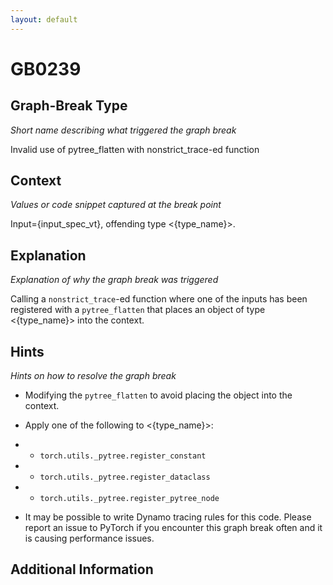 ```yaml
---
layout: default
---
```

# GB0239

## Graph-Break Type
*Short name describing what triggered the graph break*

Invalid use of pytree_flatten with nonstrict_trace-ed function

## Context
*Values or code snippet captured at the break point*

Input={input_spec_vt}, offending type <{type_name}>.

## Explanation
*Explanation of why the graph break was triggered*

Calling a `nonstrict_trace`-ed function where one of the inputs has been registered with a `pytree_flatten` that places an object of type <{type_name}> into the context.

## Hints
*Hints on how to resolve the graph break*

- Modifying the `pytree_flatten` to avoid placing the object into the context.
- Apply one of the following to <{type_name}>:

- * `torch.utils._pytree.register_constant`

- * `torch.utils._pytree.register_dataclass`

- * `torch.utils._pytree.register_pytree_node`
- It may be possible to write Dynamo tracing rules for this code. Please report an issue to PyTorch if you encounter this graph break often and it is causing performance issues.


## Additional Information

<!-- ADDITIONAL INFORMATION START - Add custom information below this line -->

<!-- ADDITIONAL INFORMATION END -->

